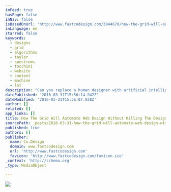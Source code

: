 ```yaml
---
inFeed: true
hasPage: false
inNav: false
isBasedOnUrl: 'http://www.fastcodesign.com/3044670/how-the-grid-will-automate-web-design-without-killing-the-designer'
inLanguage: en
starred: false
keywords:
  - designs
  - grid
  - algorithms
  - taylor
  - spectrums
  - tocchini
  - website
  - content
  - machine
  - lot
description: "Can you replace a human designer with artificial intelligence and machine learning? That's the question, more or less, which will likely plague The Grid long after the company launches its new website creation and hosting platform. The Grid's sales pitch is that creating a beautiful looking website geared towards your intentions shouldn't be harder than giving it content-images, videos, and text."
datePublished: '2016-03-31T15:56:14.942Z'
dateModified: '2016-03-31T15:56:07.928Z'
author: []
related: []
app_links: []
title: How The Grid Will Automate Web Design Without Killing The Designer
sourcePath: _posts/2016-03-31-how-the-grid-will-automate-web-design-without-killing-the-de.md
published: true
authors: []
publisher:
  name: Co.Design
  domain: www.fastcodesign.com
  url: 'http://www.fastcodesign.com'
  favicon: 'http://www.fastcodesign.com/favicon.ico'
_context: 'http://schema.org'
_type: MediaObject

---
```

![](https://s3-us-west-2.amazonaws.com/the-grid-img/p/4a693d24f2168df41e7addef2b5b9c01faa9aa94.png)